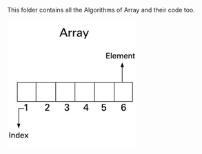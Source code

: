This folder contains all the Algorithms of Array and their code too. 

![](images/array-data-structure.jpg)
